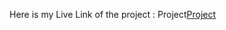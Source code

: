 Here is my Live Link of the project : Project[Project]("https://ankit5125.github.io/WebUsing_flutter/")
